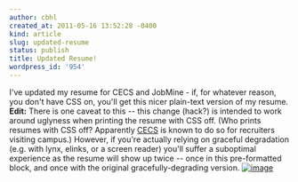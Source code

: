 ```yaml
---
author: cbhl
created_at: 2011-05-16 13:52:28 -0400
kind: article
slug: updated-resume
status: publish
title: Updated Resume!
wordpress_id: '954'
---
```


I've updated my resume for CECS and JobMine - if, for whatever reason,
you don't have CSS on, you'll get this nicer plain-text version of my
resume. **Edit:** There is one caveat to this -- this change (hack?) is
intended to work around uglyness when printing the resume with CSS off.
(Who prints resumes with CSS off? Apparently
[CECS](http://cecs.uwaterloo.ca/) is known to do so for recruiters
visiting campus.) However, if you're actually relying on graceful
degradation (e.g. with lynx, elinks, or a screen reader) you'll suffer a
suboptimal experience as the resume will show up twice -- once in this
pre-formatted block, and once with the original gracefully-degrading
version.
[![image](http://images.azuresky.ca/blog/wp-content/uploads/2011/05/Resume-plain-text.png "Resume-plain-text")](http://images.azuresky.ca/blog/wp-content/uploads/2011/05/Resume-plain-text.png)
